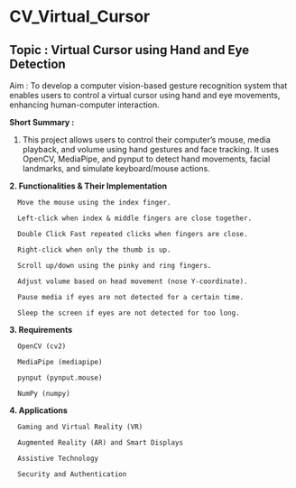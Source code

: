 # CV_Virtual_Cursor

## Topic : Virtual Cursor using Hand and Eye Detection

Aim : To develop a computer vision-based gesture recognition system that enables users to control a
virtual cursor using hand and eye movements, enhancing human-computer interaction.

**Short Summary :**

1. This project allows users to control their computer’s mouse, media playback, and volume using hand gestures and face tracking. It uses OpenCV, MediaPipe, and pynput to detect hand movements, facial landmarks, and simulate keyboard/mouse actions.
   
**2. Functionalities & Their Implementation**
   
      Move the mouse using the index finger.
   
      Left-click when index & middle fingers are close together.

      Double Click Fast repeated clicks when fingers are close.
   
      Right-click when only the thumb is up.
   
      Scroll up/down using the pinky and ring fingers.

      Adjust volume based on head movement (nose Y-coordinate).
   
      Pause media if eyes are not detected for a certain time.
   
      Sleep the screen if eyes are not detected for too long.
   
**3. Requirements**
   
      OpenCV (cv2)
   
      MediaPipe (mediapipe)
   
      pynput (pynput.mouse)
   
      NumPy (numpy)

**4. Applications**

      Gaming and Virtual Reality (VR)

      Augmented Reality (AR) and Smart Displays

      Assistive Technology

      Security and Authentication
